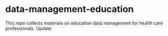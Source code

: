# data-management-education
This repo collects materials on education data management for health care professionals.
Update